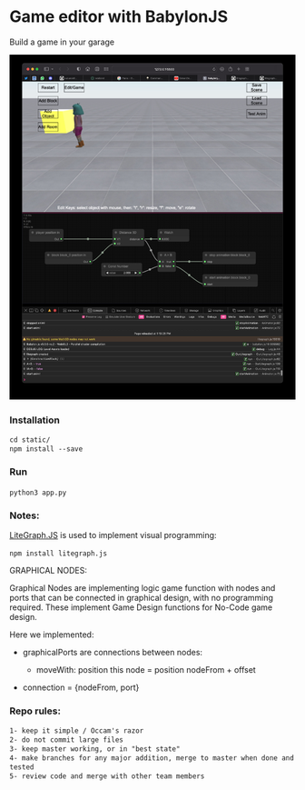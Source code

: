 # Game editor with BabylonJS

Build a game in your garage


![example](images/litegraph_operational.jpg)

### Installation
```
cd static/
npm install --save
```

### Run
`python3 app.py`



### Notes:

[LiteGraph.JS](https://github.com/jagenjo/litegraph.js) is used to implement visual programming:

```npm install litegraph.js```



GRAPHICAL NODES:

Graphical Nodes are implementing logic game function with nodes and ports that can be connected in graphical design, with no programming required. These implement Game Design functions for No-Code game design.

Here we implemented:

- graphicalPorts are connections between nodes:
	- moveWith: position this node = position nodeFrom + offset

- connection = {nodeFrom, port}


### Repo rules:

	1- keep it simple / Occam's razor
	2- do not commit large files
	3- keep master working, or in "best state"
	4- make branches for any major addition, merge to master when done and tested
	5- review code and merge with other team members